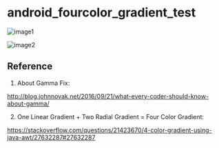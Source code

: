 # android_fourcolor_gradient_test

![image1](https://github.com/MartinRGB/android_fourcolor_gradient_test/blob/master/art/img1.png?raw=true)

![image2](https://github.com/MartinRGB/android_fourcolor_gradient_test/blob/master/art/img2.png?raw=true)

## Reference 

1. About Gamma Fix:

http://blog.johnnovak.net/2016/09/21/what-every-coder-should-know-about-gamma/

2. One Linear Gradient + Two Radial Gradient = Four Color Gradient:

https://stackoverflow.com/questions/21423670/4-color-gradient-using-java-awt/27632287#27632287
